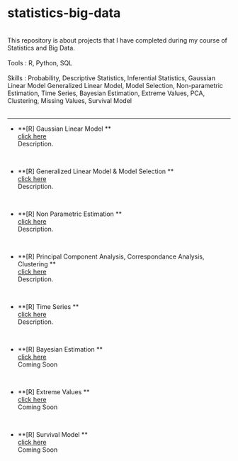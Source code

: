 # statistics-big-data

<br/>
This repository is about projects that I have completed during my course of Statistics and Big Data. <br/><br/>
Tools : R, Python, SQL <br/><br/>
Skills : 
Probability, Descriptive Statistics, Inferential Statistics, Gaussian Linear Model
Generalized Linear Model, Model Selection, Non-parametric Estimation, Time Series, Bayesian Estimation, Extreme Values, PCA, Clustering, Missing Values, Survival Model <br/>
<br/>

----------

- **[R] Gaussian Linear Model **<br/>
[click here](https://github.com/haejiyun/statistics-big-data/blob/main/Gaussian%20Linear%20Model/modele_lineaire_gaussien_haeji_yun.pdf)<br/>
Description.
<br/>

- **[R] Generalized Linear Model & Model Selection **<br/>
[click here]()<br/>
Description.
<br/>

- **[R] Non Parametric Estimation **<br/>
[click here]()<br/>
Description.
<br/>

- **[R] Principal Component Analysis, Correspondance Analysis, Clustering **<br/>
[click here]()<br/>
Description.
<br/>

- **[R] Time Series **<br/>
[click here]()<br/>
Description.
<br/>

- **[R] Bayesian Estimation **<br/>
[click here]()<br/>
Coming Soon
<br/>

- **[R] Extreme Values **<br/>
[click here]()<br/>
Coming Soon
<br/>

- **[R] Survival Model **<br/>
[click here]()<br/>
Coming Soon
<br/>
